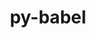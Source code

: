 ---
title: "py-babel"
layout: cache
categories: [package, develop-2024-01-07]
meta: {"versions": ["2.12.1"], "compilers": ["gcc@=11.1.0", "gcc@=11.4.0", "gcc@=9.4.0", "oneapi@=2023.2.0"], "oss": ["ubuntu20.04"], "platforms": ["linux"], "targets": ["neoverse_v1", "ppc64le", "x86_64_v3"], "stacks": ["data-vis-sdk", "e4s", "e4s-neoverse_v1", "e4s-oneapi", "e4s-power", "root"], "num_specs": 11, "num_specs_by_stack": {"root": 11, "e4s-neoverse_v1": 2, "e4s-power": 2, "data-vis-sdk": 2, "e4s": 3, "e4s-oneapi": 2}}
spec_details: [{"hash": "a7axjuypaxoo4lqlyeuwkgscgeitujic", "compiler": "gcc@=11.4.0", "versions": ["2.12.1"], "os": "ubuntu20.04", "platform": "linux", "target": "neoverse_v1", "variants": ["build_system=python_pip"], "stacks": ["root", "e4s-neoverse_v1"], "size": "-", "tarball": "https://binaries.spack.io/develop-2024-01-07/build_cache/linux-ubuntu20.04-neoverse_v1/gcc-11.4.0/py-babel-2.12.1/linux-ubuntu20.04-neoverse_v1-gcc-11.4.0-py-babel-2.12.1-a7axjuypaxoo4lqlyeuwkgscgeitujic.spack"}, {"hash": "u7mhpi2yknloxoobylapj2z3ycspdkz7", "compiler": "gcc@=11.4.0", "versions": ["2.12.1"], "os": "ubuntu20.04", "platform": "linux", "target": "neoverse_v1", "variants": ["build_system=python_pip"], "stacks": ["root", "e4s-neoverse_v1"], "size": "-", "tarball": "https://binaries.spack.io/develop-2024-01-07/build_cache/linux-ubuntu20.04-neoverse_v1/gcc-11.4.0/py-babel-2.12.1/linux-ubuntu20.04-neoverse_v1-gcc-11.4.0-py-babel-2.12.1-u7mhpi2yknloxoobylapj2z3ycspdkz7.spack"}, {"hash": "yl4ebw2rj5f47ajcsax3wo3l6qzpv52b", "compiler": "gcc@=9.4.0", "versions": ["2.12.1"], "os": "ubuntu20.04", "platform": "linux", "target": "ppc64le", "variants": ["build_system=python_pip"], "stacks": ["e4s-power", "root"], "size": "-", "tarball": "https://binaries.spack.io/develop-2024-01-07/build_cache/linux-ubuntu20.04-ppc64le/gcc-9.4.0/py-babel-2.12.1/linux-ubuntu20.04-ppc64le-gcc-9.4.0-py-babel-2.12.1-yl4ebw2rj5f47ajcsax3wo3l6qzpv52b.spack"}, {"hash": "wg6bx333rxmjleytzjauaqip4m6ijdhp", "compiler": "gcc@=9.4.0", "versions": ["2.12.1"], "os": "ubuntu20.04", "platform": "linux", "target": "ppc64le", "variants": ["build_system=python_pip"], "stacks": ["e4s-power", "root"], "size": "-", "tarball": "https://binaries.spack.io/develop-2024-01-07/build_cache/linux-ubuntu20.04-ppc64le/gcc-9.4.0/py-babel-2.12.1/linux-ubuntu20.04-ppc64le-gcc-9.4.0-py-babel-2.12.1-wg6bx333rxmjleytzjauaqip4m6ijdhp.spack"}, {"hash": "lq5sl2nbpxk2kljxnmgsyuq3e2nswjzl", "compiler": "gcc@=11.1.0", "versions": ["2.12.1"], "os": "ubuntu20.04", "platform": "linux", "target": "x86_64_v3", "variants": ["build_system=python_pip"], "stacks": ["root", "data-vis-sdk"], "size": "-", "tarball": "https://binaries.spack.io/develop-2024-01-07/build_cache/linux-ubuntu20.04-x86_64_v3/gcc-11.1.0/py-babel-2.12.1/linux-ubuntu20.04-x86_64_v3-gcc-11.1.0-py-babel-2.12.1-lq5sl2nbpxk2kljxnmgsyuq3e2nswjzl.spack"}, {"hash": "36wvwyffi3xkqglpj43fasnz477gfgh5", "compiler": "gcc@=11.1.0", "versions": ["2.12.1"], "os": "ubuntu20.04", "platform": "linux", "target": "x86_64_v3", "variants": ["build_system=python_pip"], "stacks": ["root", "data-vis-sdk"], "size": "-", "tarball": "https://binaries.spack.io/develop-2024-01-07/build_cache/linux-ubuntu20.04-x86_64_v3/gcc-11.1.0/py-babel-2.12.1/linux-ubuntu20.04-x86_64_v3-gcc-11.1.0-py-babel-2.12.1-36wvwyffi3xkqglpj43fasnz477gfgh5.spack"}, {"hash": "exl7rdhwwzofoenbcaaktsy4lbxrwimv", "compiler": "gcc@=11.4.0", "versions": ["2.12.1"], "os": "ubuntu20.04", "platform": "linux", "target": "x86_64_v3", "variants": ["build_system=python_pip"], "stacks": ["e4s", "root"], "size": "-", "tarball": "https://binaries.spack.io/develop-2024-01-07/build_cache/linux-ubuntu20.04-x86_64_v3/gcc-11.4.0/py-babel-2.12.1/linux-ubuntu20.04-x86_64_v3-gcc-11.4.0-py-babel-2.12.1-exl7rdhwwzofoenbcaaktsy4lbxrwimv.spack"}, {"hash": "nemla42pux7llwtytdnux6uvmhdnakj3", "compiler": "gcc@=11.4.0", "versions": ["2.12.1"], "os": "ubuntu20.04", "platform": "linux", "target": "x86_64_v3", "variants": ["build_system=python_pip"], "stacks": ["e4s", "root"], "size": "-", "tarball": "https://binaries.spack.io/develop-2024-01-07/build_cache/linux-ubuntu20.04-x86_64_v3/gcc-11.4.0/py-babel-2.12.1/linux-ubuntu20.04-x86_64_v3-gcc-11.4.0-py-babel-2.12.1-nemla42pux7llwtytdnux6uvmhdnakj3.spack"}, {"hash": "foirdaxuxpjl5ra4ajpjz7gyjszrgy5l", "compiler": "gcc@=11.4.0", "versions": ["2.12.1"], "os": "ubuntu20.04", "platform": "linux", "target": "x86_64_v3", "variants": ["build_system=python_pip"], "stacks": ["e4s", "root"], "size": "-", "tarball": "https://binaries.spack.io/develop-2024-01-07/build_cache/linux-ubuntu20.04-x86_64_v3/gcc-11.4.0/py-babel-2.12.1/linux-ubuntu20.04-x86_64_v3-gcc-11.4.0-py-babel-2.12.1-foirdaxuxpjl5ra4ajpjz7gyjszrgy5l.spack"}, {"hash": "5i43j27omezcoins7vd63pqgyrnixrxr", "compiler": "oneapi@=2023.2.0", "versions": ["2.12.1"], "os": "ubuntu20.04", "platform": "linux", "target": "x86_64_v3", "variants": ["build_system=python_pip"], "stacks": ["e4s-oneapi", "root"], "size": "-", "tarball": "https://binaries.spack.io/develop-2024-01-07/build_cache/linux-ubuntu20.04-x86_64_v3/oneapi-2023.2.0/py-babel-2.12.1/linux-ubuntu20.04-x86_64_v3-oneapi-2023.2.0-py-babel-2.12.1-5i43j27omezcoins7vd63pqgyrnixrxr.spack"}, {"hash": "ujinblbczuf474ch4yerrdgym2hp5eyk", "compiler": "oneapi@=2023.2.0", "versions": ["2.12.1"], "os": "ubuntu20.04", "platform": "linux", "target": "x86_64_v3", "variants": ["build_system=python_pip"], "stacks": ["e4s-oneapi", "root"], "size": "-", "tarball": "https://binaries.spack.io/develop-2024-01-07/build_cache/linux-ubuntu20.04-x86_64_v3/oneapi-2023.2.0/py-babel-2.12.1/linux-ubuntu20.04-x86_64_v3-oneapi-2023.2.0-py-babel-2.12.1-ujinblbczuf474ch4yerrdgym2hp5eyk.spack"}]
---